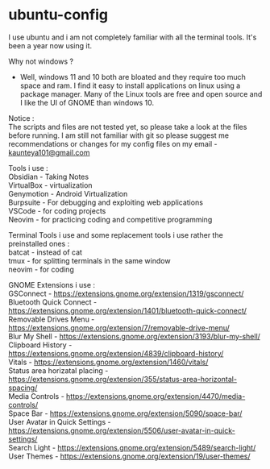 # ubuntu-config
I use ubuntu and i am not completely familiar with all the terminal tools. It's been a year now using it. 

Why not windows ? 
- Well, windows 11 and 10 both are bloated and they require too much space and ram. I find it easy to install applications on linux using a package manager. Many of the Linux tools are free and open source and I like the UI of GNOME than windows 10.

Notice :  
The scripts and files are not tested yet, so please take a look at the files before running. I am still not familiar with git so please suggest me recommendations or changes for my config files on my email - kaunteya101@gmail.com  

Tools i use :     
Obsidian - Taking Notes    
VirtualBox - virtualization  
Genymotion - Android Virtualization  
Burpsuite - For debugging and exploiting web applications  
VSCode - for coding projects  
Neovim - for practicing coding and competitive programming   

Terminal Tools i use and some replacement tools i use rather the preinstalled ones :  
batcat - instead of cat  
tmux - for splitting terminals in the same window  
neovim - for coding  

GNOME Extensions i use :  
GSConnect - https://extensions.gnome.org/extension/1319/gsconnect/  
Bluetooth Quick Connect - https://extensions.gnome.org/extension/1401/bluetooth-quick-connect/  
Removable Drives Menu - https://extensions.gnome.org/extension/7/removable-drive-menu/  
Blur My Shell - https://extensions.gnome.org/extension/3193/blur-my-shell/  
Clipboard History - https://extensions.gnome.org/extension/4839/clipboard-history/  
Vitals - https://extensions.gnome.org/extension/1460/vitals/  
Status area horizatal placing - https://extensions.gnome.org/extension/355/status-area-horizontal-spacing/  
Media Controls - https://extensions.gnome.org/extension/4470/media-controls/  
Space Bar - https://extensions.gnome.org/extension/5090/space-bar/   
User Avatar in Quick Settings - https://extensions.gnome.org/extension/5506/user-avatar-in-quick-settings/  
Search Light - https://extensions.gnome.org/extension/5489/search-light/  
User Themes - https://extensions.gnome.org/extension/19/user-themes/
